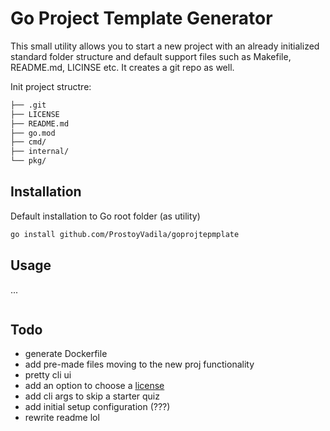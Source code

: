 # Go Project Template Generator

This small utility allows you to start a new project with an already initialized standard folder structure and default support files such as Makefile, README.md, LICINSE etc. It creates a git repo as well.

Init project structre:
```bash
├── .git
├── LICENSE
├── README.md
├── go.mod
├── cmd/
├── internal/
└── pkg/


```

## Installation
Default installation to Go root folder (as utility)
```bash
go install github.com/ProstoyVadila/goprojtepmplate
```

## Usage
...
```bash
```

## Todo
- generate Dockerfile
- add pre-made files moving to the new proj functionality
- pretty cli ui
- add an option to choose a [license](https://choosealicense.com/)
- add cli args to skip a starter quiz
- add initial setup configuration (???)
- rewrite readme lol
